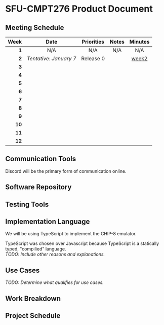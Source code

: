 # SFU-CMPT276 Product Document

## Meeting Schedule

|Week|Date|Priorities|Notes|Minutes|
|---:|:---:|:---:|:---:|:---:|
|**1**|N/A|N/A|N/A|N/A|
|**2**|*Tentative: January 7*|Release 0| |[week2](meeting-minutes/week2.md)|
|**3**| | | | |
|**4**| | | | |
|**5**| | | | |
|**6**| | | | |
|**7**| | | | |
|**8**| | | | |
|**9**| | | | |
|**10**| | | | |
|**11**| | | | |
|**12**| | | | |

## Communication Tools

Discord will be the primary form of communication online.

## Software Repository

## Testing Tools

## Implementation Language

We will be using TypeScript to implement the CHIP-8 emulator.

TypeScript was chosen over Javascript because TypeScript is a statically typed, "compilied" language.  
*TODO: Include other reasons and explanations.*

## Use Cases

*TODO: Determine what qualifies for use cases.*

## Work Breakdown

## Project Schedule 
